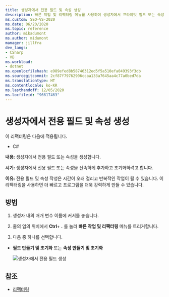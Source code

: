 ```yaml
---
title: 생성자에서 전용 필드 및 속성 생성
description: 빠른 작업 및 리팩터링 메뉴를 사용하여 생성자에서 프라이빗 필드 또는 속성을 생성하는 방법을 알아봅니다.
ms.custom: SEO-VS-2020
ms.date: 06/20/2020
ms.topic: reference
author: mikadumont
ms.author: midumont
manager: jillfra
dev_langs:
- CSharp
- VB
ms.workload:
- dotnet
ms.openlocfilehash: e989efed8b58746312ed5f5a510efa049393f3db
ms.sourcegitcommit: 2cf87f79762906ccaa133a7645aa4c77a0bed7da
ms.translationtype: HT
ms.contentlocale: ko-KR
ms.lasthandoff: 12/05/2020
ms.locfileid: "96617463"
---
```

# <a name="generate-private-field-and-property-from-constructor"></a>생성자에서 전용 필드 및 속성 생성

이 리팩터링은 다음에 적용됩니다. 

- C# 

**내용:** 생성자에서 전용 필드 또는 속성을 생성합니다. 

**시기:** 생성자에서 전용 필드 또는 속성을 신속하게 추가하고 초기화하려고 합니다.

**이유:** 전용 필드 및 속성 작성은 시간이 오래 걸리고 반복적인 작업이 될 수 있습니다. 이 리팩터링을 사용하면 더 빠르고 프로그램을 더욱 강력하게 만들 수 있습니다.

## <a name="how-to"></a>방법 

1. 생성자 내의 매개 변수 이름에 커서를 놓습니다.

2. 줄의 임의 위치에서 **Ctrl**+ **.** 를 눌러 **빠른 작업 및 리팩터링** 메뉴를 트리거합니다.
   
3. 다음 중 하나를 선택합니다.

- **필드 만들기 및 초기화** 또는 **속성 만들기 및 초기화**

   ![생성자에서 전용 필드 생성](media/generate-private-field-from-constructor.png)

## <a name="see-also"></a>참조 

- [리팩터링](../refactoring-in-visual-studio.md)

